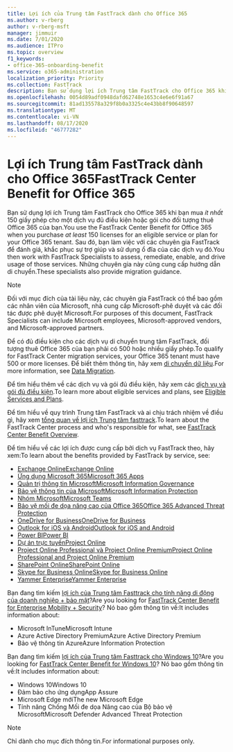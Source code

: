 ```yaml
---
title: Lợi ích của Trung tâm FastTrack dành cho Office 365
ms.author: v-rberg
author: v-rberg-msft
manager: jimmuir
ms.date: 7/01/2020
ms.audience: ITPro
ms.topic: overview
f1_keywords:
- office-365-onboarding-benefit
ms.service: o365-administration
localization_priority: Priority
ms.collection: FastTrack
description: Bạn sử dụng lợi ích Trung tâm FastTrack cho Office 365 khi bạn mua ít nhất 150 giấy phép cho một dịch vụ đủ điều kiện hoặc gói cho đối tượng thuê Office 365 của bạn. Sau đó, bạn làm việc với các chuyên gia FastTrack để đánh giá, khắc phục sự trợ giúp và sử dụng ổ đĩa của các dịch vụ đó. Những chuyên gia này cũng cung cấp hướng dẫn di chuyển.
ms.openlocfilehash: 0054d89adf0948dafd62748e1653c4e6e6f91a67
ms.sourcegitcommit: 81ad135578a329f8b0a3325c4e43bb8f90648597
ms.translationtype: MT
ms.contentlocale: vi-VN
ms.lasthandoff: 08/17/2020
ms.locfileid: "46777282"
---
```

# <a name="fasttrack-center-benefit-for-office-365"></a><span data-ttu-id="16392-105">Lợi ích Trung tâm FastTrack dành cho Office 365</span><span class="sxs-lookup"><span data-stu-id="16392-105">FastTrack Center Benefit for Office 365</span></span>

<span data-ttu-id="16392-106">Bạn sử dụng lợi ích Trung tâm FastTrack cho Office 365 khi bạn mua  *ít nhất*  150 giấy phép cho một dịch vụ đủ điều kiện hoặc gói cho đối tượng thuê Office 365 của bạn.</span><span class="sxs-lookup"><span data-stu-id="16392-106">You use the FastTrack Center Benefit for Office 365 when you purchase  *at least*  150 licenses for an eligible service or plan for your Office 365 tenant.</span></span> <span data-ttu-id="16392-107">Sau đó, bạn làm việc với các chuyên gia FastTrack để đánh giá, khắc phục sự trợ giúp và sử dụng ổ đĩa của các dịch vụ đó.</span><span class="sxs-lookup"><span data-stu-id="16392-107">You then work with FastTrack Specialists to assess, remediate, enable, and drive usage of those services.</span></span> <span data-ttu-id="16392-108">Những chuyên gia này cũng cung cấp hướng dẫn di chuyển.</span><span class="sxs-lookup"><span data-stu-id="16392-108">These specialists also provide migration guidance.</span></span> 
  
> [!NOTE]
> <span data-ttu-id="16392-109">Đối với mục đích của tài liệu này, các chuyên gia FastTrack có thể bao gồm các nhân viên của Microsoft, nhà cung cấp Microsoft-phê duyệt và các đối tác được phê duyệt Microsoft.</span><span class="sxs-lookup"><span data-stu-id="16392-109">For purposes of this document, FastTrack Specialists can include Microsoft employees, Microsoft-approved vendors, and Microsoft-approved partners.</span></span> 
  
<span data-ttu-id="16392-110">Để có đủ điều kiện cho các dịch vụ di chuyển trung tâm FastTrack, đối tượng thuê Office 365 của bạn phải có 500 hoặc nhiều giấy phép.</span><span class="sxs-lookup"><span data-stu-id="16392-110">To qualify for FastTrack Center migration services, your Office 365 tenant must have 500 or more licenses.</span></span> <span data-ttu-id="16392-111">Để biết thêm thông tin, hãy xem [di chuyển dữ liệu](O365-data-migration.md).</span><span class="sxs-lookup"><span data-stu-id="16392-111">For more information, see [Data Migration](O365-data-migration.md).</span></span>
  
<span data-ttu-id="16392-112">Để tìm hiểu thêm về các dịch vụ và gói đủ điều kiện, hãy xem các [dịch vụ và gói đủ điều kiện](M365-eligible-services-and-plans.md).</span><span class="sxs-lookup"><span data-stu-id="16392-112">To learn more about eligible services and plans, see [Eligible Services and Plans](M365-eligible-services-and-plans.md).</span></span>
  
<span data-ttu-id="16392-113">Để tìm hiểu về quy trình Trung tâm FastTrack và ai chịu trách nhiệm về điều gì, hãy xem [tổng quan về lợi ích Trung tâm fasttrack](O365-fasttrack-benefit-overview.md).</span><span class="sxs-lookup"><span data-stu-id="16392-113">To learn about the FastTrack Center process and who's responsible for what, see [FastTrack Center Benefit Overview](O365-fasttrack-benefit-overview.md).</span></span>

<span data-ttu-id="16392-114">Để tìm hiểu về các lợi ích được cung cấp bởi dịch vụ FastTrack theo, hãy xem:</span><span class="sxs-lookup"><span data-stu-id="16392-114">To learn about the benefits provided by FastTrack by service, see:</span></span>

- [<span data-ttu-id="16392-115">Exchange Online</span><span class="sxs-lookup"><span data-stu-id="16392-115">Exchange Online</span></span>](O365-fasttrack-responsibilities.md#exchange-online)
- [<span data-ttu-id="16392-116">Ứng dụng Microsoft 365</span><span class="sxs-lookup"><span data-stu-id="16392-116">Microsoft 365 Apps</span></span>](O365-fasttrack-responsibilities.md#microsoft-365-apps)
- [<span data-ttu-id="16392-117">Quản trị thông tin Microsoft</span><span class="sxs-lookup"><span data-stu-id="16392-117">Microsoft Information Governance</span></span>](O365-fasttrack-responsibilities.md#microsoft-information-governance)
- [<span data-ttu-id="16392-118">Bảo vệ thông tin của Microsoft</span><span class="sxs-lookup"><span data-stu-id="16392-118">Microsoft Information Protection</span></span>](O365-fasttrack-responsibilities.md#microsoft-information-protection)
- [<span data-ttu-id="16392-119">Nhóm Microsoft</span><span class="sxs-lookup"><span data-stu-id="16392-119">Microsoft Teams</span></span>](O365-fasttrack-responsibilities.md#microsoft-teams)
- [<span data-ttu-id="16392-120">Bảo vệ mối đe dọa nâng cao của Office 365</span><span class="sxs-lookup"><span data-stu-id="16392-120">Office 365 Advanced Threat Protection</span></span>](O365-fasttrack-responsibilities.md#office-365-advanced-threat-protection)
- [<span data-ttu-id="16392-121">OneDrive for Business</span><span class="sxs-lookup"><span data-stu-id="16392-121">OneDrive for Business</span></span>](O365-fasttrack-responsibilities.md#onedrive-for-business)
- [<span data-ttu-id="16392-122">Outlook for iOS và Android</span><span class="sxs-lookup"><span data-stu-id="16392-122">Outlook for iOS and Android</span></span>](O365-fasttrack-responsibilities.md#outlook-for-ios-and-android)
- [<span data-ttu-id="16392-123">Power BI</span><span class="sxs-lookup"><span data-stu-id="16392-123">Power BI</span></span>](O365-fasttrack-responsibilities.md#power-bi)
- [<span data-ttu-id="16392-124">Dự án trực tuyến</span><span class="sxs-lookup"><span data-stu-id="16392-124">Project Online</span></span>](O365-fasttrack-responsibilities.md#project-online)
- [<span data-ttu-id="16392-125">Project Online Professional và Project Online Premium</span><span class="sxs-lookup"><span data-stu-id="16392-125">Project Online Professional and Project Online Premium</span></span>](O365-fasttrack-responsibilities.md#project-online-professional-and-project-online-premium)
- [<span data-ttu-id="16392-126">SharePoint Online</span><span class="sxs-lookup"><span data-stu-id="16392-126">SharePoint Online</span></span>](O365-fasttrack-responsibilities.md#sharepoint-online)
- [<span data-ttu-id="16392-127">Skype for Business Online</span><span class="sxs-lookup"><span data-stu-id="16392-127">Skype for Business Online</span></span>](O365-fasttrack-responsibilities.md#skype-for-business-online)
- [<span data-ttu-id="16392-128">Yammer Enterprise</span><span class="sxs-lookup"><span data-stu-id="16392-128">Yammer Enterprise</span></span>](O365-fasttrack-responsibilities.md#yammer-enterprise)
  
<span data-ttu-id="16392-129">Bạn đang tìm kiếm [lợi ích của Trung tâm Fasttrack cho tính năng di động của doanh nghiệp + bảo mật](EMS-fasttrack-benefit-for-EMS.md)?</span><span class="sxs-lookup"><span data-stu-id="16392-129">Are you looking for [FastTrack Center Benefit for Enterprise Mobility + Security](EMS-fasttrack-benefit-for-EMS.md)?</span></span> <span data-ttu-id="16392-130">Nó bao gồm thông tin về:</span><span class="sxs-lookup"><span data-stu-id="16392-130">It includes information about:</span></span>
  
- <span data-ttu-id="16392-131">Microsoft InTune</span><span class="sxs-lookup"><span data-stu-id="16392-131">Microsoft Intune</span></span>
- <span data-ttu-id="16392-132">Azure Active Directory Premium</span><span class="sxs-lookup"><span data-stu-id="16392-132">Azure Active Directory Premium</span></span> 
- <span data-ttu-id="16392-133">Bảo vệ thông tin Azure</span><span class="sxs-lookup"><span data-stu-id="16392-133">Azure Information Protection</span></span>

<span data-ttu-id="16392-134">Bạn đang tìm kiếm [lợi ích của Trung tâm Fasttrack cho Windows 10](Win-10-fasttrack-benefit-for-Windows-10.md)?</span><span class="sxs-lookup"><span data-stu-id="16392-134">Are you looking for [FastTrack Center Benefit for Windows 10](Win-10-fasttrack-benefit-for-Windows-10.md)?</span></span> <span data-ttu-id="16392-135">Nó bao gồm thông tin về:</span><span class="sxs-lookup"><span data-stu-id="16392-135">It includes information about:</span></span>

- <span data-ttu-id="16392-136">Windows 10</span><span class="sxs-lookup"><span data-stu-id="16392-136">Windows 10</span></span>
- <span data-ttu-id="16392-137">Đảm bảo cho ứng dụng</span><span class="sxs-lookup"><span data-stu-id="16392-137">App Assure</span></span>
- <span data-ttu-id="16392-138">Microsoft Edge mới</span><span class="sxs-lookup"><span data-stu-id="16392-138">The new Microsoft Edge</span></span>
- <span data-ttu-id="16392-139">Tính năng Chống Mối đe dọa Nâng cao của Bộ bảo vệ Microsoft</span><span class="sxs-lookup"><span data-stu-id="16392-139">Microsoft Defender Advanced Threat Protection</span></span>
    
> [!NOTE]
> <span data-ttu-id="16392-140">Chỉ dành cho mục đích thông tin.</span><span class="sxs-lookup"><span data-stu-id="16392-140">For informational purposes only.</span></span> 

